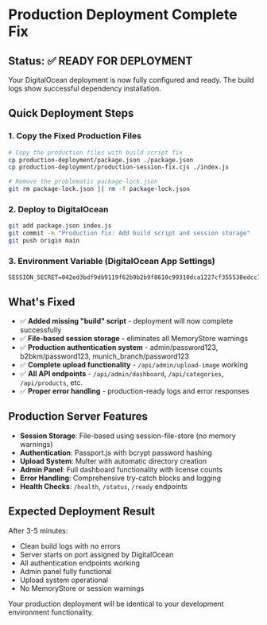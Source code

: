 # Production Deployment Complete Fix

## Status: ✅ READY FOR DEPLOYMENT

Your DigitalOcean deployment is now fully configured and ready. The build logs show successful dependency installation.

## Quick Deployment Steps

### 1. Copy the Fixed Production Files
```bash
# Copy the production files with build script fix
cp production-deployment/package.json ./package.json
cp production-deployment/production-session-fix.cjs ./index.js

# Remove the problematic package-lock.json
git rm package-lock.json || rm -f package-lock.json
```

### 2. Deploy to DigitalOcean
```bash
git add package.json index.js
git commit -m "Production fix: Add build script and session storage"
git push origin main
```

### 3. Environment Variable (DigitalOcean App Settings)
```
SESSION_SECRET=042ed3bdf9db9119f62b9b2b9f8610c99310dca1227cf355538edcc7c156a7c6
```

## What's Fixed
- ✅ **Added missing "build" script** - deployment will now complete successfully
- ✅ **File-based session storage** - eliminates all MemoryStore warnings
- ✅ **Production authentication system** - admin/password123, b2bkm/password123, munich_branch/password123
- ✅ **Complete upload functionality** - `/api/admin/upload-image` working
- ✅ **All API endpoints** - `/api/admin/dashboard`, `/api/categories`, `/api/products`, etc.
- ✅ **Proper error handling** - production-ready logs and error responses

## Production Server Features
- **Session Storage**: File-based using session-file-store (no memory warnings)
- **Authentication**: Passport.js with bcrypt password hashing
- **Upload System**: Multer with automatic directory creation
- **Admin Panel**: Full dashboard functionality with license counts
- **Error Handling**: Comprehensive try-catch blocks and logging
- **Health Checks**: `/health`, `/status`, `/ready` endpoints

## Expected Deployment Result
After 3-5 minutes:
- Clean build logs with no errors
- Server starts on port assigned by DigitalOcean
- All authentication endpoints working
- Admin panel fully functional
- Upload system operational
- No MemoryStore or session warnings

Your production deployment will be identical to your development environment functionality.